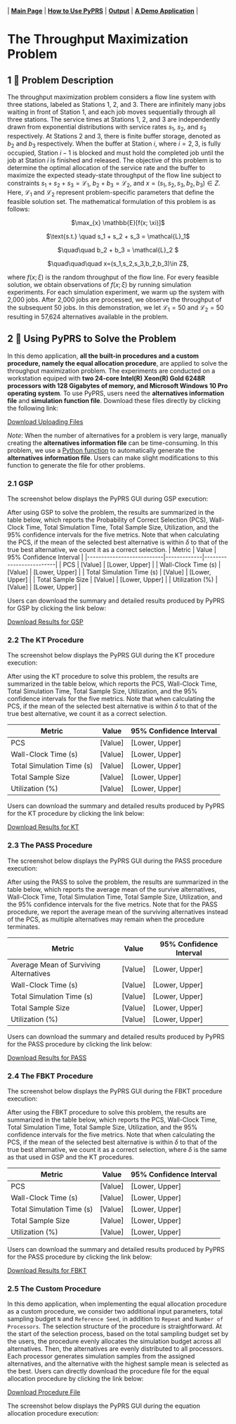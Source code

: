 | [**Main Page**](../README.md) | [**How to Use PyPRS**](How%20to%20Use%20PyPRS.md) | [**Output**](Output.md) | [**A Demo Application**](A%20Demo%20Application.md) |
# The Throughput Maximization Problem

## 1 📝 Problem Description
The throughput maximization problem considers a flow line system with three stations, labeled as Stations 1, 2, and 3. There are infinitely many jobs waiting in front of Station 1, and each job moves sequentially through all three stations. The service times at Stations 1, 2, and 3 are independently drawn from exponential distributions with service rates $s_1$, $s_2$, and $s_3$ respectively. At Stations 2 and 3, there is finite buffer storage, denoted as $b_2$ and $b_3$ respectively. When the buffer at Station $i$, where $i = 2, 3$, is fully occupied, Station $i - 1$ is blocked and must hold the completed job until the job at Station $i$ is finished and released. The objective of this problem is to determine the optimal allocation of the service rate and the buffer to maximize the expected steady-state throughput of the flow line subject to constraints $s_1 + s_2 + s_3 = \mathcal{L}_1$,  $b_2 + b_3 = \mathcal{L}_2$, and $x=(s_1,s_2,s_3,b_2,b_3)\in Z$. Here, $\mathcal{L}_1$ and $\mathcal{L}_2$ represent problem-specific parameters that define the feasible solution set. The mathematical formulation of this problem is as follows:

<p align="center">$\max_{x} \mathbb{E}[f(x; \xi)]$</p>
<p align="center">$\text{s.t.} \quad s_1 + s_2 + s_3 = \mathcal{L}_1$</p>
<p align="center">$\quad\quad b_2 + b_3 = \mathcal{L}_2 $</p>
<p align="center">$\quad\quad\quad  x=(s_1,s_2,s_3,b_2,b_3)\in Z$,</p>

where $f(x; \xi)$ is the random throughput of the flow line. For every feasible solution, we obtain observations of $f(x; \xi)$ by running simulation experiments. For each simulation experiment, we warm up the system with 2,000 jobs. After 2,000 jobs are processed, we observe the throughput of the subsequent 50 jobs. In this demonstration, we let $\mathcal{L}_1=50$ and $\mathcal{L}_2=50$ resulting in 57,624 alternatives available in the problem. 



## 2 🔧 Using PyPRS to Solve the Problem

In this demo application, **all the built-in procedures and a custom procedure, namely the equal allocation procedure**, are applied to solve the throughput maximization problem.  The experiments are conducted on a workstation equiped with **two 24-core Intel(R) Xeon(R) Gold 6248R processors with 128 Gigabytes of memory, and Microsoft Windows 10 Pro operating system**. To use PyPRS, users need the **alternatives information file** and **simulation function file**. Download these files directly by clicking the following link:

<a href="https://raw.githubusercontent.com/biazhong/test/refs/heads/main/files/Uploading%20Files.zip">Download Uploading Files</a>



*Note*: When the number of alternatives for a problem is very large, manually creating the **alternatives information file** can be time-consuming. In this problem, we use a <a href="https://raw.githubusercontent.com/biazhong/test/refs/heads/main/files/Generate%20Alternatives%20Information%20File.zip">Python function</a> to automatically generate the **alternatives information file**. Users can make slight modifications to this function to generate the file for other problems. 






### 2.1 GSP
The screenshot below displays the PyPRS GUI during GSP execution:

After using GSP to solve the problem, the results are summarized in the table below, which reports the Probability of Correct Selection (PCS), Wall-Clock Time, Total Simulation Time, Total Sample Size, Utilization, and the 95% confidence intervals for the five metrics. Note that when calculating the PCS, if the mean of the selected best alternative is within $\delta$ to that of the true best alternative, we count it as a correct selection.
| Metric                    | Value       | 95% Confidence Interval |
|---------------------------|-------------|-------------------------|
| PCS                       | [Value]     | [Lower, Upper]          |
| Wall-Clock Time (s)       | [Value]     | [Lower, Upper]          |
| Total Simulation Time (s) | [Value]     | [Lower, Upper]          |
| Total Sample Size         | [Value]     | [Lower, Upper]          |
| Utilization (%)           | [Value]     | [Lower, Upper]          |

Users can download the summary and detailed results produced by PyPRS for GSP by clicking the link below:

<a href="https://raw.githubusercontent.com/biazhong/test/refs/heads/main/files/Uploading%20Files.zip">Download Results for GSP</a>
### 2.2 The KT Procedure
The screenshot below displays the PyPRS GUI during the KT procedure execution:

After using the KT procedure to solve this problem, the results are summarized in the table below, which reports the PCS, Wall-Clock Time, Total Simulation Time, Total Sample Size, Utilization, and the 95% confidence intervals for the five metrics. Note that when calculating the PCS, if the mean of the selected best alternative is within $\delta$ to that of the true best alternative, we count it as a correct selection.

| Metric                    | Value       | 95% Confidence Interval |
|---------------------------|-------------|-------------------------|
| PCS                       | [Value]     | [Lower, Upper]          |
| Wall-Clock Time (s)       | [Value]     | [Lower, Upper]          |
| Total Simulation Time (s) | [Value]     | [Lower, Upper]          |
| Total Sample Size         | [Value]     | [Lower, Upper]          |
| Utilization (%)           | [Value]     | [Lower, Upper]          |

Users can download the summary and detailed results produced by PyPRS for the KT procedure by clicking the link below:

<a href="https://raw.githubusercontent.com/biazhong/test/refs/heads/main/files/Uploading%20Files.zip">Download Results for KT</a>
### 2.3 The PASS Procedure
The screenshot below displays the PyPRS GUI during the PASS procedure execution:

After using the PASS to solve the problem, the results are summarized in the table below, which reports the average mean of the survive alternatives, Wall-Clock Time, Total Simulation Time, Total Sample Size, Utilization, and the 95% confidence intervals for the five metrics. Note that for the PASS procedure, we report the average mean of the surviving alternatives instead of the PCS, as multiple alternatives may remain when the procedure terminates.

| Metric                              | Value       | 95% Confidence Interval |
|-------------------------------------|-------------|-------------------------|
| Average Mean of Surviving Alternatives | [Value]  | [Lower, Upper]          |
| Wall-Clock Time (s)                 | [Value]     | [Lower, Upper]          |
| Total Simulation Time (s)           | [Value]     | [Lower, Upper]          |
| Total Sample Size                   | [Value]     | [Lower, Upper]          |
| Utilization (%)                     | [Value]     | [Lower, Upper]          |

Users can download the summary and detailed results produced by PyPRS for the PASS procedure by clicking the link below:

<a href="https://raw.githubusercontent.com/biazhong/test/refs/heads/main/files/Uploading%20Files.zip">Download Results for PASS</a>
### 2.4 The FBKT Procedure
The screenshot below displays the PyPRS GUI during the FBKT procedure execution:

After using the FBKT procedure to solve this problem, the results are summarized in the table below, which reports the PCS, Wall-Clock Time, Total Simulation Time, Total Sample Size, Utilization, and the 95% confidence intervals for the five metrics. Note that when calculating the PCS, if the mean of the selected best alternative is within $\delta$ to that of the true best alternative, we count it as a correct selection, where $\delta$ is the same as that used in GSP and the KT procedures.

| Metric                    | Value       | 95% Confidence Interval |
|---------------------------|-------------|-------------------------|
| PCS                       | [Value]     | [Lower, Upper]          |
| Wall-Clock Time (s)       | [Value]     | [Lower, Upper]          |
| Total Simulation Time (s) | [Value]     | [Lower, Upper]          |
| Total Sample Size         | [Value]     | [Lower, Upper]          |
| Utilization (%)           | [Value]     | [Lower, Upper]          |

Users can download the summary and detailed results produced by PyPRS for the PASS procedure by clicking the link below:

<a href="https://raw.githubusercontent.com/biazhong/test/refs/heads/main/files/Uploading%20Files.zip">Download Results for FBKT</a>
### 2.5 The Custom Procedure

In this demo application, when implementing the equal allocation procedure as a custom procedure, we consider two additional input parameters, total sampling budget `N` and `Reference Seed`, in addition to `Repeat` and `Number of Processors`. The selection structure of the procedure is straightforward. At the start of the selection process, based on the total sampling budget set by the users, the procedure evenly allocates the simulation budget across all alternatives. Then, the alternatives are evenly distributed to all processors. Each processor generates simulation samples from the assigned alternatives, and the alternative with the highest sample mean is selected as the best. Users can directly download the procedure file for the equal allocation procedure by clicking the link below:

<a href="https://raw.githubusercontent.com/biazhong/test/refs/heads/main/files/Uploading%20Files.zip">Download Procedure File</a>


The screenshot below displays the PyPRS GUI during the equation allocation procedure execution:





